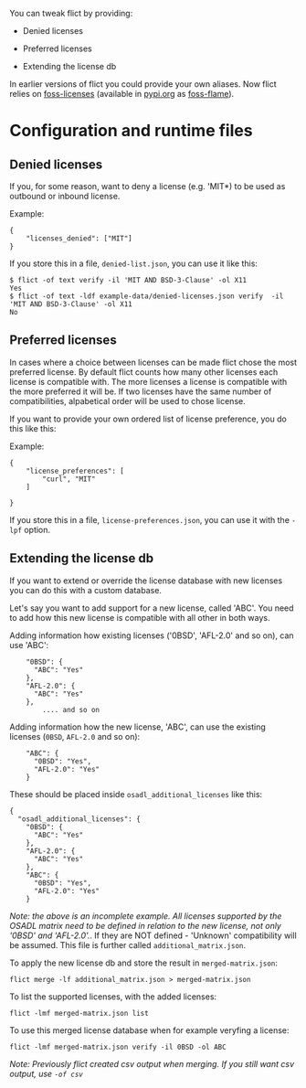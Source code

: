 <!--
SPDX-FileCopyrightText: 2021 Henrik Sandklef <hesa@sandklef.com>

SPDX-License-Identifier: GPL-3.0-or-later
-->

You can tweak flict by providing:

* <a name="#name">Denied licenses</a>

* <a name="#preference">Preferred licenses</a>

* <a name="#extending">Extending the license db</a>

In earlier versions of flict you could provide your own aliases. Now
flict relies on [foss-licenses](https://github.com/hesa/foss-licenses)
(available in [pypi.org](https://pypi.org) as
[foss-flame](https://pypi.org/project/foss-flame/)).

# Configuration and runtime files

<a name="denied"></a>
## Denied licenses

If you, for some reason, want to deny a license (e.g. 'MIT*) to be used as outbound or inbound license.

Example:

```
{
    "licenses_denied": ["MIT"]
}
```

If you store this in a file, `denied-list.json`, you can use it like this:

```
$ flict -of text verify -il 'MIT AND BSD-3-Clause' -ol X11
Yes
$ flict -of text -ldf example-data/denied-licenses.json verify  -il 'MIT AND BSD-3-Clause' -ol X11
No
```

<a name="preference"></a>
## Preferred licenses

In cases where a choice between licenses can be made flict chose the
most preferred license. By default flict counts how many other
licenses each license is compatible with. The more licenses a license
is compatible with the more preferred it will be. If two licenses have
the same number of compatibilities, alpabetical order will be used to
chose license.

If you want to provide your own ordered list of license preference, you do this like this:

Example:

```
{
    "license_preferences": [
        "curl", "MIT"
    ]

}
```

If you store this in a file, `license-preferences.json`, you can use it with the `-lpf` option.

<a name="extending"></a>
## Extending the license db

If you want to extend or override the license database with new
licenses you can do this with a custom database.

Let's say you want to add support for a new license, called 'ABC'. You need to add how this new license is compatible with all other in both ways.

Adding information how existing licenses ('0BSD', 'AFL-2.0' and so on), can use 'ABC':
```
    "0BSD": {
      "ABC": "Yes"
    },
    "AFL-2.0": {
      "ABC": "Yes"
    },
        .... and so on
```

Adding information how the new license, 'ABC', can use the existing licenses (`0BSD`, `AFL-2.0` and so on):
```
    "ABC": {
      "0BSD": "Yes",
      "AFL-2.0": "Yes"
    }
```

These should be placed inside `osadl_additional_licenses` like this:

```
{
  "osadl_additional_licenses": {
    "0BSD": {
      "ABC": "Yes"
    },
    "AFL-2.0": {
      "ABC": "Yes"
    },
    "ABC": {
      "0BSD": "Yes",
      "AFL-2.0": "Yes"
    }
```

*Note: the above is an incomplete example. All licenses supported by
 the OSADL matrix need to be defined in relation to the new license,
 not only '0BSD' and 'AFL-2.0'.*. If they are NOT defined - 'Unknown' compatibility will be assumed.
 This file is further called `additional_matrix.json`.

To apply the new license db and store the result in `merged-matrix.json`:

```
flict merge -lf additional_matrix.json > merged-matrix.json

```

To list the supported licenses, with the added licenses:

```
flict -lmf merged-matrix.json list
```

To use this merged license database when for example veryfing a license:

```
flict -lmf merged-matrix.json verify -il 0BSD -ol ABC
```

*Note: Previously flict created csv output when merging. If you still want csv output, use `-of csv`*
